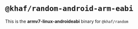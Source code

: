 # `@khaf/random-android-arm-eabi`

This is the **armv7-linux-androideabi** binary for `@khaf/random`
